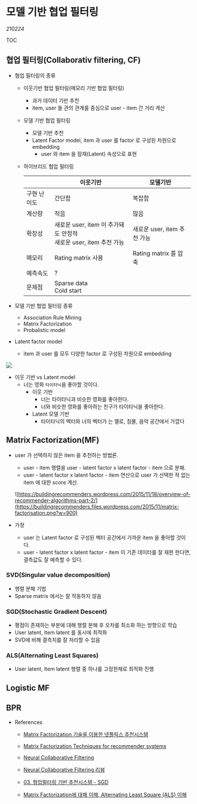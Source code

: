# 모델 기반 협업 필터링

*210224*

TOC

## 협업 필터링(Collaborativ filtering, CF)

* 협업 필터링의 종류

  * 이웃기반 협업 필터링(메모리 기반 협업 필터링)

    * 과거 데이터 기반 추천
    * item, user 들 관의 관계를 중심으로 user - item 간 거리 계산

  * 모델 기반 협업 필터링

    * 모델 기반 추천
    * Latent Factor model, item 과 user 를 factor 로 구성된 차원으로 embedding
      * user 와 item 을 잠재(Latent) 속성으로 표현

  * 하이브리드 협업 필터링

    |             | 이웃기반                                                     | 모델기반                    |
    | ----------- | ------------------------------------------------------------ | --------------------------- |
    | 구현 난이도 | 간단함                                                       | 복잡함                      |
    | 계산량      | 적음                                                         | 많음                        |
    | 확장성      | 새로운 user, item 이 추가돼도 안정적<br />새로운 user, item 추천 가능 | 새로운 user, item 추천 가능 |
    | 메모리      | Rating matrix 사용                                           | Rating matrix 를 압축       |
    | 예측속도    | ?                                                            |                             |
    | 문제점      | Sparse data<br />Cold start<br />                            |                             |

* 모델 기반 협업 필터링 종류

  * Association Rule Mining
  * Matrix Factorization
  * Probalistic model

* Latent factor model

  * item 과 user 를 모두 다양한 factor 로 구성된 차원으로 embedding

![](https://miro.medium.com/max/691/1*XPJRzrDiwfH7UfPHUkvEvA.png)

* 이웃 기반 vs Latent model 
  * 너는 영화 `타이타닉`을 좋아할 것이다.
    * 이웃 기반
      * 너는 타이타닉과 비슷한 영화를 좋아한다.
      * 너와 비슷한 영화를 좋아하는 친구가 타이타닉을 좋아한다.
    * Latent 모델 기반
      * 타이타닉의 벡터와 너의 벡터가 는 멜로, 침몰, 음악 공간에서 가깝다

## Matrix Factorization(MF)

* user 가 선택하지 않은 item 을 추천하는 방법론.
  * user - item 행렬을 user - latent factor x latent factor - item 으로 분해.
  * user - latent factor x latent factor - item 연산으로 user 가 선택한 적 없는 item 에 대한 score 계산.
  
  ![https://buildingrecommenders.wordpress.com/2015/11/18/overview-of-recommender-algorithms-part-2/](https://buildingrecommenders.files.wordpress.com/2015/11/matrix-factorisation.png?w=900)

* 가정
  * user 는 Latent factor 로 구성된 벡터 공간에서 가까운 item 을 좋아할 것이다.
  * user - latent factor x latent factor - item 이 기존 데이터를 잘 재현 한다면, 결측값도 잘 예측할 수 있다.

### SVD(Singular value decomposition)

* 행렬 분해 기법
* Sparse matrix 에서는 잘 작동하지 않음

### SGD(Stochastic Gradient Descent)

* 평점이 존재하는 부분에 대해 행렬 분해 후 오차를 최소화 하는 방향으로 학습
* User latent, Item latent 를 동시에 최적화
* SVD에 비해 결측치를 잘 처리할 수 있음

### ALS(Alternating Least Squares)

* User latent, Item latent 행렬 중 하나를 고정한채로 최적화 진행

## Logistic MF



## BPR





* References
  * [Matrix Factorization 기술을 이용한 넷플릭스 추천시스템](https://medium.com/curg/matrix-factorization-%EA%B8%B0%EC%88%A0%EC%9D%84-%EC%9D%B4%EC%9A%A9%ED%95%9C-%EB%84%B7%ED%94%8C%EB%A6%AD%EC%8A%A4-%EC%B6%94%EC%B2%9C-%EC%8B%9C%EC%8A%A4%ED%85%9C-7455a40ad527)
  * [Matrix Factorization Techniques for recommender systems](https://datajobs.com/data-science-repo/Recommender-Systems-[Netflix].pdf)
  * [Neural Collaborative Filtering](https://arxiv.org/pdf/1708.05031.pdf)
  * [Neural Collaborative Filtering 리뷰](https://leehyejin91.github.io/post-ncf/)
  * [03. 협업필터링 기반 추천시스템 - SGD](https://eda-ai-lab.tistory.com/528)

  * [Matrix Factorization에 대해 이해, Alternating Least Square (ALS) 이해](https://yeo0.github.io/data/2019/02/23/Recommendation-System_Day8/#_title)

    

